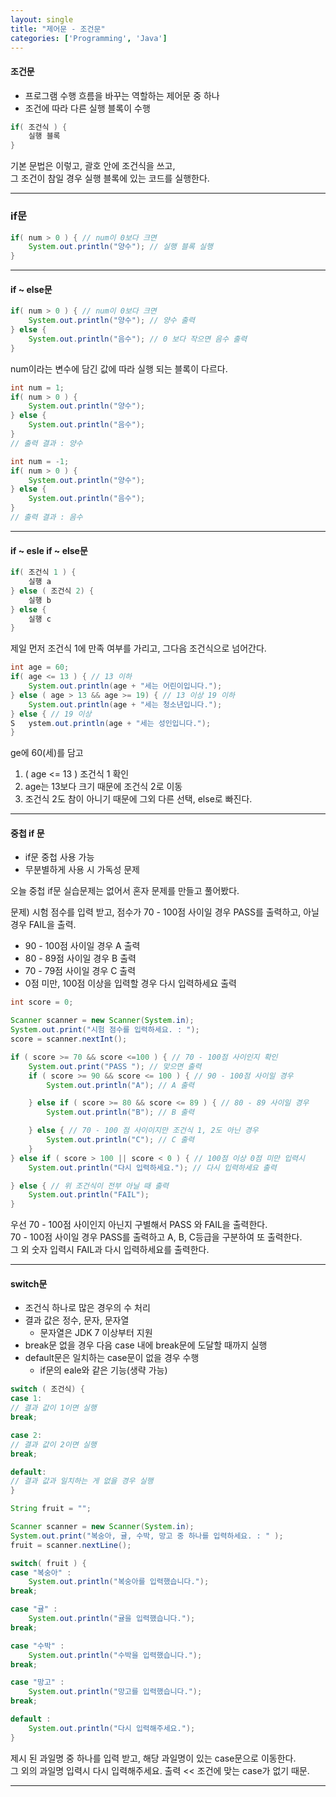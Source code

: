 ```yaml
---
layout: single
title: "제어문 - 조건문"
categories: ['Programming', 'Java']
---
```


#### 조건문
* 프로그램 수행 흐름을 바꾸는 역할하는 제어문 중 하나   
* 조건에 따라 다른 실행 블록이 수행   
   
``` java
if( 조건식 ) {
    실행 블록
}
```   
기본 문법은 이렇고, 괄호 안에 조건식을 쓰고,   
그 조건이 참일 경우 실행 블록에 있는 코드를 실행한다.   
   
***
### if문   
``` java
if( num > 0 ) { // num이 0보다 크면
    System.out.println("양수"); // 실행 블록 실행
}
```   
   
***
#### if ~ else문
``` java
if( num > 0 ) { // num이 0보다 크면
    System.out.println("양수"); // 양수 출력
} else {
    System.out.println("음수"); // 0 보다 작으면 음수 출력
}
```   
num이라는 변수에 담긴 값에 따라 실행 되는 블록이 다르다.   
   
``` java
int num = 1;
if( num > 0 ) {
    System.out.println("양수");
} else {
    System.out.println("음수");
}
// 출력 결과 : 양수
```   
``` java
int num = -1;
if( num > 0 ) {
    System.out.println("양수");
} else {
    System.out.println("음수");
}
// 출력 결과 : 음수
```   
   
***
#### if ~ esle if ~ else문
``` java
if( 조건식 1 ) {
    실행 a
} else ( 조건식 2) {
    실행 b
} else {
    실행 c
}
```   
제일 먼저 조건식 1에 만족 여부를 가리고, 그다음 조건식으로 넘어간다.   
   
``` java
int age = 60;
if( age <= 13 ) { // 13 이하
    System.out.println(age + "세는 어린이입니다.");
} else ( age > 13 && age >= 19) { // 13 이상 19 이하
    System.out.println(age + "세는 청소년입니다.");
} else { // 19 이상
S   ystem.out.println(age + "세는 성인입니다.");
}
```   
   
ge에 60(세)를 담고   
1) ( age <= 13 ) 조건식 1 확인   
2) age는 13보다 크기 때문에 조건식 2로 이동   
3) 조건식 2도 참이 아니기 때문에 그외 다른 선택, else로 빠진다.   
   
***
#### 중첩 if 문
* if문 중첩 사용 가능   
* 무분별하게 사용 시 가독성 문제   
   
오늘 중첩 if문 실습문제는 없어서 혼자 문제를 만들고 풀어봤다.   
   
문제) 시험 점수를 입력 받고, 점수가 70 - 100점 사이일 경우 PASS를 출력하고, 아닐 경우 FAIL을 출력.   
* 90 - 100점 사이일 경우 A 출력   
* 80 - 89점 사이일 경우 B 출력   
* 70 - 79점 사이일 경우 C 출력   
* 0점 미만, 100점 이상을 입력할 경우 다시 입력하세요 출력   
   
``` java
int score = 0;

Scanner scanner = new Scanner(System.in);
System.out.print("시험 점수를 입력하세요. : ");
score = scanner.nextInt();

if ( score >= 70 && score <=100 ) { // 70 - 100점 사이인지 확인
    System.out.print("PASS "); // 맞으면 출력
    if ( score >= 90 && score <= 100 ) { // 90 - 100점 사이일 경우
        System.out.println("A"); // A 출력

    } else if ( score >= 80 && score <= 89 ) { // 80 - 89 사이일 경우
        System.out.println("B"); // B 출력

    } else { // 70 - 100 점 사이이지만 조건식 1, 2도 아닌 경우
        System.out.println("C"); // C 출력
    }
} else if ( score > 100 || score < 0 ) { // 100점 이상 0점 미만 입력시
    System.out.println("다시 입력하세요."); // 다시 입력하세요 출력

} else { // 위 조건식이 전부 아닐 때 출력
    System.out.println("FAIL");
}
```     
우선 70 - 100점 사이인지 아닌지 구별해서 PASS 와 FAIL을 출력한다.   
70 - 100점 사이일 경우 PASS를 출력하고 A, B, C등급을 구분하여 또 출력한다.   
그 외 숫자 입력시 FAIL과 다시 입력하세요를 출력한다.   
   
***
#### switch문
* 조건식 하나로 많은 경우의 수 처리   
* 결과 값은 정수, 문자, 문자열   
    * 문자열은 JDK 7 이상부터 지원   
* break문 없을 경우 다음 case 내에 break문에 도달할 때까지 실행   
* default문은 일치하는 case문이 없을 경우 수행   
    * if문의 eale와 같은 기능(생략 가능)   
   
``` java
switch ( 조건식) {
case 1:
// 결과 값이 1이면 실행
break;

case 2:
// 결과 값이 2이면 실행
break;

default:
// 결과 값과 일치하는 게 없을 경우 실행
}
```   
``` java
String fruit = "";

Scanner scanner = new Scanner(System.in);
System.out.print("복숭아, 귤, 수박, 망고 중 하나를 입력하세요. : " );
fruit = scanner.nextLine();

switch( fruit ) {
case "복숭아" :
    System.out.println("복숭아를 입력했습니다.");
break;

case "귤" :
    System.out.println("귤을 입력했습니다.");
break;

case "수박" :
    System.out.println("수박을 입력했습니다.");
break;

case "망고" :
    System.out.println("망고를 입력했습니다.");
break;

default :
    System.out.println("다시 입력해주세요.");
}
```   
제시 된 과일명 중 하나를 입력 받고, 해당 과일명이 있는 case문으로 이동한다.   
그 외의 과일명 입력시 다시 입력해주세요. 출력 << 조건에 맞는 case가 없기 때문.   
   
***
